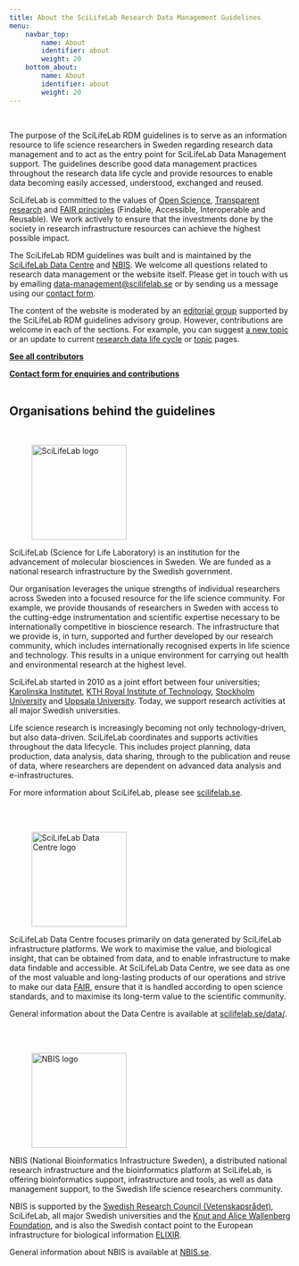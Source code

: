 ```yaml
---
title: About the SciLifeLab Research Data Management Guidelines
menu:
    navbar_top:
        name: About
        identifier: about
        weight: 20
    bottom_about:
        name: About
        identifier: about
        weight: 20
---
```

&nbsp;

The purpose of the SciLifeLab RDM guidelines is to serve as an information resource to life science researchers in Sweden regarding research data management and to act as the entry point for SciLifeLab Data Management support. The guidelines describe good data management practices throughout the research data life cycle and provide resources to enable data becoming easily accessed, understood, exchanged and reused.

SciLifeLab is committed to the values of <a href="https://research-and-innovation.ec.europa.eu/strategy/strategy-research-and-innovation/our-digital-future/open-science_en" target="_blank">Open Science</a>, <a href="https://www.ucl.ac.uk/research/strategy-and-policy/research-transparency" target="_blank">Transparent research</a> and [FAIR principles](/topics/fair-principles) (Findable, Accessible, Interoperable and Reusable). We work actively to ensure that the investments done by the society in research infrastructure resources can achieve the highest possible impact.

The SciLifeLab RDM guidelines was built and is maintained by the <a href="https://scilifelab.se/data" target="_blank">SciLifeLab Data Centre</a> and <a href="https://nbis.se" target="_blank">NBIS</a>. We welcome all questions related to research data management or the website itself. Please get in touch with us by emailing [data-management@scilifelab.se](mailto:data-management@scilifelab.se) or by sending us a message using our [contact form](/contact/).

The content of the website is moderated by an [editorial group](/about/contributors/) supported by the SciLifeLab RDM guidelines advisory group. However, contributions are welcome in each of the sections. For example, you can suggest [a new topic](/topics/) or an update to current [research data life cycle](/data-life-cycle) or [topic](/topics/) pages.

<a class="link-teal" href="/about/contributors/"><b>See all contributors <i class="bi bi-arrow-right-square"></i></b></a>

<a class="link-teal" href="/contact/"><b>Contact form for enquiries and contributions <i class="bi bi-arrow-right-square"></i></b></a>
<br/><br/>
## Organisations behind the guidelines
<br/>
<div class="container">
<div class="row">
  <div class="col-sm-12 col-md-12 col-lg-3">
      <figure class="figure float-right"><a href="https://www.scilifelab.se" target="_blank"><img width="170" src="/img/logos/scilifelab-logo.svg" alt="SciLifeLab logo"></a></figure>
  </div>
  <div class="col-sm-12 col-md-12 col-lg-9">
  SciLifeLab (Science for Life Laboratory) is an institution for the advancement of molecular biosciences in Sweden. We are funded as a national research infrastructure by the Swedish government.

  Our organisation leverages the unique strengths of individual researchers across Sweden into a focused resource for the life science community. For example, we provide thousands of researchers in Sweden with access to the cutting-edge instrumentation and scientific expertise necessary to be internationally competitive in bioscience research. The infrastructure that we provide is, in turn, supported and further developed by our research community, which includes internationally recognised experts in life science and technology. This results in a unique environment for carrying out health and environmental research at the highest level.

  SciLifeLab started in 2010 as a joint effort between four universities; <a href="https://www.ki.se/" target="_blank">Karolinska Institutet</a>, <a href="https://www.kth.se/" target="_blank">KTH Royal Institute of Technology</a>, <a href="https://www.su.se/" target="_blank">Stockholm University</a> and <a href="https://www.uu.se" target="_blank">Uppsala University</a>. Today, we support research activities at all major Swedish universities.

  Life science research is increasingly becoming not only technology-driven, but also data-driven. SciLifeLab coordinates and supports activities throughout the data lifecycle. This includes project planning, data production, data analysis, data sharing, through to the publication and reuse of data, where researchers are dependent on advanced data analysis and e-infrastructures.

  For more information about SciLifeLab, please see <a href="https://www.scilifelab.se" target="_blank">scilifelab.se</a>.
  </div>
</div>
<br/><br/>
<div class="row">
  <div class="col-sm-12 col-md-12 col-lg-3">
    <figure class="figure float-right"><a href="https://www.scilifelab.se/data/" target="_blank"><img width="170" src="/img/logos/dc_branding_light_bg.svg" alt="SciLifeLab Data Centre logo"></a></figure>
  </div>
  <div class="col-sm-12 col-md-12 col-lg-9">

  SciLifeLab Data Centre focuses primarily on data generated by SciLifeLab infrastructure platforms. We work to maximise the value, and biological insight, that can be obtained from data, and to enable infrastructure to make data findable and accessible. At SciLifeLab Data Centre, we see data as one of the most valuable and long-lasting products of our operations and strive to make our data <a href="https://www.force11.org/group/fairgroup/fairprinciples" target="_blank">FAIR</a>, ensure that it is handled according to open science standards, and to maximise its long-term value to the scientific community.

  General information about the Data Centre is available at <a href="https://www.scilifelab.se/data/" target="_blank">scilifelab.se/data/</a>.
  </div>
</div>
<br/><br/>
<div class="row">
  <div class="col-sm-12 col-md-12 col-lg-3">
    <figure class="figure float-right"><a href="https://nbis.se/" target="_blank"><img width="170" src="/img/logos/nbislogo-orange-txt.svg" alt="NBIS logo"></a></figure>
  </div>
  <div class="col-sm-12 col-md-12 col-lg-9">
  NBIS (National Bioinformatics Infrastructure Sweden), a distributed national research infrastructure and the bioinformatics platform at SciLifeLab, is offering bioinformatics support, infrastructure and tools, as well as data management support, to the Swedish life science researchers community.

  NBIS is supported by the <a href="http://www.vr.se/" target="_blank">Swedish Research Council (Vetenskapsrådet)</a>, SciLifeLab, all major Swedish universities and the <a href="https://kaw.wallenberg.org" target="_blank">Knut and Alice Wallenberg Foundation</a>, and is also the Swedish contact point to the European infrastructure for biological information <a href="https://www.elixir-europe.org/" target="_blank">ELIXIR</a>.

  General information about NBIS is available at <a href="https://nbis.se" target="_blank">NBIS.se</a>.
  </div>
</div>



<br/><br/>
